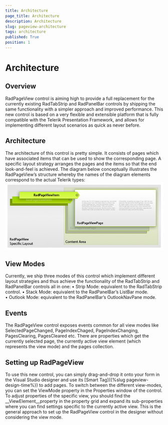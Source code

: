 ```yaml
---
title: Architecture
page_title: Architecture
description: Architecture
slug: pageview-architecture
tags: architecture
published: True
position: 1
---
```


# Architecture



## Overview

RadPageView control is aiming high to provide a full replacement for the currently existing RadTabStrip and RadPanelBar controls by
        shipping the same functionality with a simpler approach and improved performance. This new control is based on a very flexible and
        extensible platform that is fully compatible with the Telerik Presentation Framework, and allows for implementing different layout
        scenarios as quick as never before.

## Architecture

The architecture of this control is pretty simple. It consists of pages which have associated items that can be used to show
        the corresponding page. A specific layout strategy arranges the pages and the items so that the end look-and-feel is achieved.
        The diagram below conceptually illustrates the RadPageView’s structure whereby the names of the diagram elements correspond to the actual Telerik types:
      ![](images/pageview-architecture001.png)

## View Modes

Currently, we ship three modes of this control which implement different layout strategies and thus achieve the functionality of the RadTabStrip and RadPanelBar controls all in one:
		• Strip Mode: equivalent to the RadTabStrip control.
		• Stack Mode: equivalent to the RadPanelBar’s ListBar mode.
		• Outlook Mode: equivalent to the RadPanelBar’s OutlookNavPane mode.

## Events

The RadPageView control exposes events common for all view modes like SelectedPageChanged, PageIndexChaged, PageIndexChanging,
        PagesClearing, PagesCleared etc. There are properties which get the currently selected page, the currently active view element (which represents the view mode)
        and the pages collection.
		

## Setting up RadPageView

To use this new control, you can simply drag-and-drop it onto your form in the Visual Studio designer and use its [Smart Tag]({%slug pageview-design-time%}) to add pages. To switch between the different view-modes, you can set the ViewMode property in the Properties window of the control. To adjust properties of the specific view, you should find the __ViewElement__property in the property grid and expand its sub-properties where you can find settings specific to the currently active view. This is the general approach to set up the RadPageView control in the designer without considering the view mode.
